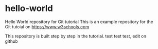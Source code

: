 # hello-world
Hello World repository for Git tutorial
This is an example repository for the Git tutoial on https://www.w3schools.com

This repository is built step by step in the tutorial.
test test test, edit on github
